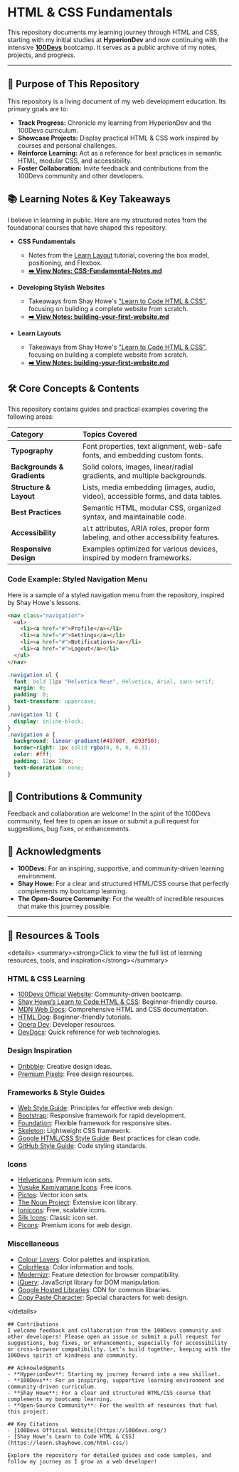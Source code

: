 # HTML & CSS Fundamentals

This repository documents my learning journey through HTML and CSS, starting with my initial studies at **HyperionDev** and now continuing with the intensive **[100Devs](https://100devs.org/)** bootcamp. It serves as a public archive of my notes, projects, and progress.

---

## 🎯 Purpose of This Repository

This repository is a living document of my web development education. Its primary goals are to:

- **Track Progress:** Chronicle my learning from HyperionDev and the 100Devs curriculum.
- **Showcase Projects:** Display practical HTML & CSS work inspired by courses and personal challenges.
- **Reinforce Learning:** Act as a reference for best practices in semantic HTML, modular CSS, and accessibility.
- **Foster Collaboration:** Invite feedback and contributions from the 100Devs community and other developers.

## 📚 Learning Notes & Key Takeaways

I believe in learning in public. Here are my structured notes from the foundational courses that have shaped this repository.

- **CSS Fundamentals**
  - Notes from the [Learn Layout](https://learnlayout.com/) tutorial, covering the box model, positioning, and Flexbox.
  - **[➡️ View Notes: CSS-Fundamental-Notes.md](Learn-Layouts/CSS-Fundamental-Notes.md)**

- **Developing Stylish Websites**
  - Takeaways from Shay Howe's ["Learn to Code HTML & CSS"](https://learn.shayhowe.com/html-css/), focusing on building a complete website from scratch.
  - **[➡️ View Notes: building-your-first-website.md](develop-style-websites/building-your-first-website.md)**
 
- **Learn Layouts**
  - Takeaways from Shay Howe's ["Learn to Code HTML & CSS"](https://learn.shayhowe.com/html-css/), focusing on building a complete website from scratch.
  - **[➡️ View Notes: building-your-first-website.md](develop-style-websites/building-your-first-website.md)**

## 🛠️ Core Concepts & Contents

This repository contains guides and practical examples covering the following areas:

| Category | Topics Covered |
| :--- | :--- |
| **Typography** | Font properties, text alignment, web-safe fonts, and embedding custom fonts. |
| **Backgrounds & Gradients** | Solid colors, images, linear/radial gradients, and multiple backgrounds. |
| **Structure & Layout** | Lists, media embedding (images, audio, video), accessible forms, and data tables. |
| **Best Practices** | Semantic HTML, modular CSS, organized syntax, and maintainable code. |
| **Accessibility** | `alt` attributes, ARIA roles, proper form labeling, and other accessibility features. |
| **Responsive Design** | Examples optimized for various devices, inspired by modern frameworks. |

### Code Example: Styled Navigation Menu

Here is a sample of a styled navigation menu from the repository, inspired by Shay Howe's lessons.

```html
<nav class="navigation">
  <ul>
    <li><a href="#">Profile</a></li>
    <li><a href="#">Settings</a></li>
    <li><a href="#">Notifications</a></li>
    <li><a href="#">Logout</a></li>
  </ul>
</nav>
````

```css
.navigation ul {
  font: bold 11px "Helvetica Neue", Helvetica, Arial, sans-serif;
  margin: 0;
  padding: 0;
  text-transform: uppercase;
}
.navigation li {
  display: inline-block;
}
.navigation a {
  background: linear-gradient(#49708f, #293f50);
  border-right: 1px solid rgba(0, 0, 0, 0.3);
  color: #fff;
  padding: 12px 20px;
  text-decoration: none;
}
```

## 🤝 Contributions & Community

Feedback and collaboration are welcome\! In the spirit of the 100Devs community, feel free to open an issue or submit a pull request for suggestions, bug fixes, or enhancements.

## 🙏 Acknowledgments

  - **100Devs:** For an inspiring, supportive, and community-driven learning environment.
  - **Shay Howe:** For a clear and structured HTML/CSS course that perfectly complements my bootcamp learning.
  - **The Open-Source Community:** For the wealth of incredible resources that make this journey possible.

-----

## 🔗 Resources & Tools

\<details\>
\<summary\>\<strong\>Click to view the full list of learning resources, tools, and inspiration\</strong\>\</summary\>

### HTML & CSS Learning

  - [100Devs Official Website](https://100devs.org/): Community-driven bootcamp.
  - [Shay Howe’s Learn to Code HTML & CSS](https://learn.shayhowe.com/html-css/): Beginner-friendly course.
  - [MDN Web Docs](https://developer.mozilla.org/en-US/): Comprehensive HTML and CSS documentation.
  - [HTML Dog](http://www.htmldog.com/): Beginner-friendly tutorials.
  - [Opera Dev](http://dev.opera.com/): Developer resources.
  - [DevDocs](http://devdocs.io/): Quick reference for web technologies.

### Design Inspiration

  - [Dribbble](http://dribbble.com/): Creative design ideas.
  - [Premium Pixels](http://www.premiumpixels.com/): Free design resources.

### Frameworks & Style Guides

  - [Web Style Guide](http://webstyleguide.com/wsg3/index.html): Principles for effective web design.
  - [Bootstrap](https://getbootstrap.com/): Responsive framework for rapid development.
  - [Foundation](http://foundation.zurb.com/): Flexible framework for responsive sites.
  - [Skeleton](http://getskeleton.com/): Lightweight CSS framework.
  - [Google HTML/CSS Style Guide](https://google.github.io/styleguide/htmlcssguide.html): Best practices for clean code.
  - [GitHub Style Guide](https://github.com/styleguide/): Code styling standards.

### Icons

  - [Helveticons](http://helveticons.ch/): Premium icon sets.
  - [Yusuke Kamiyamane Icons](http://p.yusukekamiyamane.com/): Free icons.
  - [Pictos](http://pictos.cc/): Vector icon sets.
  - [The Noun Project](http://thenounproject.com/): Extensive icon library.
  - [Ionicons](http://ionicons.com/): Free, scalable icons.
  - [Silk Icons](https://www.google.com/search?q=http.famfamfam.com/lab/icons/silk/): Classic icon set.
  - [Picons](http://picons.me/): Premium icons for web design.

### Miscellaneous

  - [Colour Lovers](http://www.colourlovers.com/): Color palettes and inspiration.
  - [ColorHexa](https://www.colorhexa.com/): Color information and tools.
  - [Modernizr](http://modernizr.com/): Feature detection for browser compatibility.
  - [jQuery](http://jquery.com/): JavaScript library for DOM manipulation.
  - [Google Hosted Libraries](https://developers.google.com/speed/libraries/devguide): CDN for common libraries.
  - [Copy Paste Character](http://copypastecharacter.com/): Special characters for web design.

\</details\>

```
## Contributions
I welcome feedback and collaboration from the 100Devs community and other developers! Please open an issue or submit a pull request for suggestions, bug fixes, or enhancements, especially for accessibility or cross-browser compatibility. Let’s build together, keeping with the 100Devs spirit of kindness and community.

## Acknowledgments
- **HyperionDev**: Starting my journey forward into a new skillset.
- **100Devs**: For an inspiring, supportive learning environment and community-driven curriculum.
- **Shay Howe**: For a clear and structured HTML/CSS course that complements my bootcamp learning.
- **Open-Source Community**: For the wealth of resources that fuel this project.

## Key Citations
- [100Devs Official Website](https://100devs.org/)
- [Shay Howe’s Learn to Code HTML & CSS](https://learn.shayhowe.com/html-css/)

Explore the repository for detailed guides and code samples, and follow my journey as I grow as a web developer!



